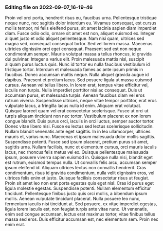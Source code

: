 

### Editing file on 2022-09-07_16-19-46

Proin vel orci porta, hendrerit risus eu, faucibus urna. Pellentesque tristique neque nunc, nec sagittis dolor interdum eu. Vivamus consequat, est cursus mollis tempor, mi felis eleifend purus, sit amet lacinia sapien diam imperdiet diam. Fusce odio odio, ornare sit amet est non, aliquet euismod ex. Integer aliquet justo et odio aliquet pellentesque. Nam nisi quam, ultrices sed magna sed, consequat consequat tortor. Sed vel lorem massa. Maecenas ultricies dignissim orci eget consequat. Praesent sed est non neque condimentum semper. Mauris volutpat massa a tellus rhoncus, id gravida dui pulvinar. Integer a varius elit. Proin malesuada mattis nisl, suscipit aliquam purus luctus quis. Nunc id tortor eu nulla faucibus vestibulum id tristique tortor.
Interdum et malesuada fames ac ante ipsum primis in faucibus. Donec accumsan mattis neque. Nulla aliquet gravida augue id dapibus. Praesent et pretium lacus. Sed posuere ligula ut massa euismod cursus. Aenean vel tellus libero. In lorem erat, tempus vitae efficitur vel, iaculis non turpis. Nulla imperdiet porttitor nisi ac consequat. Duis ut accumsan purus, et malesuada turpis. Aenean faucibus diam vel eros rutrum viverra. Suspendisse ultrices, neque vitae tempor porttitor, erat eros vulputate lacus, a fringilla lacus nulla id enim. Aliquam erat volutpat. Quisque laoreet quam vel erat consectetur scelerisque. Fusce ut orci ut turpis aliquam tincidunt non nec tortor. Vestibulum placerat ex non lorem congue blandit. Duis purus orci, iaculis in orci luctus, semper auctor tortor.
Donec vitae libero nisi. Fusce eu lectus sed lectus scelerisque sollicitudin. Nullam blandit venenatis ante eget sagittis. In in leo ullamcorper, ultrices mauris et, varius nunc. Maecenas et ipsum malesuada dolor mollis sagittis. Suspendisse potenti. Fusce sed ipsum placerat, pretium purus sit amet, sagittis urna. Nullam facilisis, nunc et elementum cursus, orci mauris iaculis lacus, nec rhoncus felis metus vel ex. Quisque pellentesque malesuada ipsum, posuere viverra sapien euismod in. Quisque nulla nisi, blandit eget est rutrum, euismod tempus nulla. Ut convallis felis arcu, accumsan semper ipsum eleifend id. Aliquam ultrices lectus non convallis hendrerit.
Cras condimentum, risus id gravida condimentum, nulla velit dignissim eros, vel ultrices felis enim et justo. Quisque facilisis consectetur risus ut feugiat. Proin sit amet leo non erat porta egestas quis eget nisl. Cras id purus eget ligula molestie egestas. Suspendisse potenti. Nullam elementum efficitur tincidunt. Pellentesque finibus justo quis orci mollis, a bibendum ipsum mollis. Aenean vulputate tincidunt placerat. Nulla posuere leo nunc, fermentum iaculis nisi tincidunt at. Sed posuere, ex vitae imperdiet egestas, ligula lorem iaculis est, non feugiat turpis ante vitae nunc. Ut venenatis, enim sed congue accumsan, lectus erat maximus tortor, vitae finibus tellus massa sed eros. Duis efficitur accumsan est, nec elementum sem. Proin nec enim erat.


